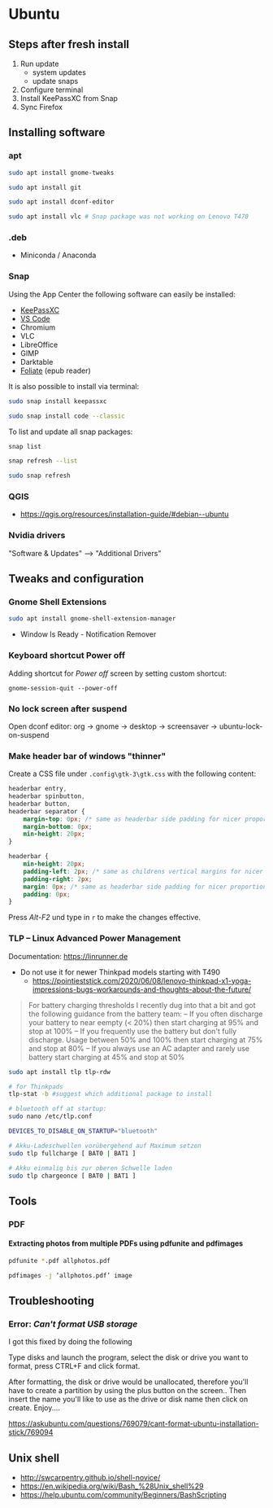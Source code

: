 # Ubuntu 

## Steps after fresh install

1. Run update
    - system updates
    - update snaps
2. Configure terminal
3. Install KeePassXC from Snap
4. Sync Firefox


## Installing software

### apt

```bash
sudo apt install gnome-tweaks

sudo apt install git

sudo apt install dconf-editor

sudo apt install vlc # Snap package was not working on Lenovo T470
```

### .deb

- Miniconda / Anaconda


### Snap

Using the App Center the following software can easily be installed:

- [KeePassXC](https://keepassxc.org/download/#linux)
- [VS Code](https://snapcraft.io/code)
- Chromium
- VLC
- LibreOffice
- GIMP
- Darktable
- [Foliate](https://snapcraft.io/foliate) (epub reader)

It is also possible to install via terminal:

```bash
sudo snap install keepassxc

sudo snap install code --classic
```

To list and update all snap packages:

```bash
snap list

snap refresh --list

sudo snap refresh
```

### QGIS

- https://qgis.org/resources/installation-guide/#debian--ubuntu


### Nvidia drivers

"Software & Updates" --> "Additional Drivers"


## Tweaks and configuration

### Gnome Shell Extensions

```bash
sudo apt install gnome-shell-extension-manager
```

- Window Is Ready - Notification Remover


### Keyboard shortcut Power off

Adding shortcut for *Power off* screen by setting custom shortcut:

```gnome-session-quit --power-off```


### No lock screen after suspend

Open dconf editor: org -> gnome -> desktop -> screensaver -> ubuntu-lock-on-suspend


### Make header bar of windows "thinner"

Create a CSS file under `.config\gtk-3\gtk.css` with the following content:

```css
headerbar entry,
headerbar spinbutton,
headerbar button,
headerbar separator {
    margin-top: 0px; /* same as headerbar side padding for nicer proportions */
    margin-bottom: 0px;
    min-height: 20px;
}

headerbar {
    min-height: 20px;
    padding-left: 2px; /* same as childrens vertical margins for nicer proportions */
    padding-right: 2px;
    margin: 0px; /* same as headerbar side padding for nicer proportions */
    padding: 0px;
}
```

Press *Alt-F2* und type in `r` to make the changes effective.


### TLP – Linux Advanced Power Management

Documentation: https://linrunner.de

- Do not use it for newer Thinkpad models starting with T490
    - https://pointieststick.com/2020/06/08/lenovo-thinkpad-x1-yoga-impressions-bugs-workarounds-and-thoughts-about-the-future/

> For battery charging thresholds I recently dug into that a bit and got the following guidance from the battery team:
> – If you often discharge your battery to near eempty (< 20%) then start charging at 95% and stop at 100%
> – If you frequently use the battery but don't fully discharge. Usage between 50% and 100% then start charging at 75% and stop at 80%
> – If you always use an AC adapter and rarely use battery start charging at 45% and stop at 50%


```bash
sudo apt install tlp tlp-rdw

# for Thinkpads
tlp-stat -b #suggest which additional package to install

# bluetooth off at startup:
sudo nano /etc/tlp.conf

DEVICES_TO_DISABLE_ON_STARTUP="bluetooth"

# Akku-Ladeschwellen vorübergehend auf Maximum setzen
sudo tlp fullcharge [ BAT0 | BAT1 ]

# Akku einmalig bis zur oberen Schwelle laden
sudo tlp chargeonce [ BAT0 | BAT1 ]
```


## Tools

### PDF

#### Extracting photos from multiple PDFs using pdfunite and pdfimages

```bash
pdfunite *.pdf allphotos.pdf

pdfimages -j ‘allphotos.pdf’ image
```


## Troubleshooting

### Error: *Can't format USB storage*

I got this fixed by doing the following

Type disks and launch the program,
select the disk or drive you want to format,
press CTRL+F and click format.

After formatting, the disk or drive would be unallocated, therefore you'll have to create a partition by using the plus button on the screen.. Then insert the name you'll like to use as the drive or disk name then click on create. Enjoy....

https://askubuntu.com/questions/769079/cant-format-ubuntu-installation-stick/769094


## Unix shell

- http://swcarpentry.github.io/shell-novice/
- https://en.wikipedia.org/wiki/Bash_%28Unix_shell%29
- https://help.ubuntu.com/community/Beginners/BashScripting
